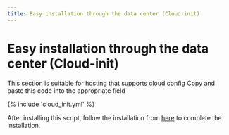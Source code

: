 ```yaml
---
title: Easy installation through the data center (Cloud-init)
---
```


<div dir="ltr" markdown="1">

# Easy installation through the data center (Cloud-init)

This section is suitable for hosting that supports cloud config
Copy and paste this code into the appropriate field

{% include 'cloud_init.yml' %}

After installing this script, follow the installation from [here](/manager/wiki/Guide-for-Setting-up-the-Domain-and-Finalizing-the-Installation) to complete the installation.
